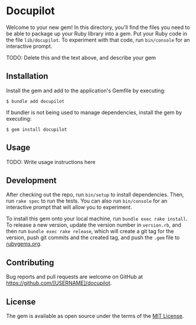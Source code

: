 # Docupilot

Welcome to your new gem! In this directory, you'll find the files you need to be able to package up your Ruby library into a gem. Put your Ruby code in the file `lib/docupilot`. To experiment with that code, run `bin/console` for an interactive prompt.

TODO: Delete this and the text above, and describe your gem

## Installation

Install the gem and add to the application's Gemfile by executing:

    $ bundle add docupilot

If bundler is not being used to manage dependencies, install the gem by executing:

    $ gem install docupilot

## Usage

TODO: Write usage instructions here

## Development

After checking out the repo, run `bin/setup` to install dependencies. Then, run `rake spec` to run the tests. You can also run `bin/console` for an interactive prompt that will allow you to experiment.

To install this gem onto your local machine, run `bundle exec rake install`. To release a new version, update the version number in `version.rb`, and then run `bundle exec rake release`, which will create a git tag for the version, push git commits and the created tag, and push the `.gem` file to [rubygems.org](https://rubygems.org).

## Contributing

Bug reports and pull requests are welcome on GitHub at https://github.com/[USERNAME]/docupilot.

## License

The gem is available as open source under the terms of the [MIT License](https://opensource.org/licenses/MIT).
